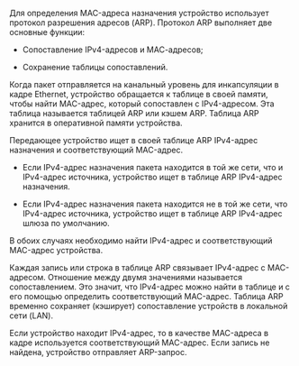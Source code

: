 Для определения MAC-адреса назначения устройство использует протокол разрешения адресов (ARP). Протокол ARP выполняет две основные функции:

- Сопоставление IPv4-адресов и МАС-адресов;

- Сохранение таблицы сопоставлений.

Когда пакет отправляется на канальный уровень для инкапсуляции в кадре Ethernet, устройство обращается к таблице в своей памяти, чтобы найти MAC-адрес, который сопоставлен с IPv4-адресом. Эта таблица называется таблицей ARP или кэшем ARP. Таблица ARP хранится в оперативной памяти устройства.

Передающее устройство ищет в своей таблице ARP IPv4-адрес назначения и соответствующий MAC-адрес.

- Если IPv4-адрес назначения пакета находится в той же сети, что и IPv4-адрес источника, устройство ищет в таблице ARP IPv4-адрес назначения.

- Если IPv4-адрес назначения пакета находится не в той же сети, что IPv4-адрес источника, устройство ищет в таблице ARP IPv4-адрес шлюза по умолчанию.

В обоих случаях необходимо найти IPv4-адрес и соответствующий MAC-адрес устройства.

Каждая запись или строка в таблице ARP связывает IPv4-адрес с MAC-адресом. Отношение между двумя значениями называется сопоставлением. Это значит, что IPv4-адрес можно найти в таблице и с его помощью определить соответствующий MAC-адрес. Таблица ARP временно сохраняет (кэширует) сопоставление устройств в локальной сети (LAN).

Если устройство находит IPv4-адрес, то в качестве MAC-адреса в кадре используется соответствующий MAC-адрес. Если запись не найдена, устройство отправляет ARP-запрос.